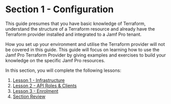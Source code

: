 # Section 1 - Configuration

This guide presumes that you have basic knowledge of Terraform, understand the structure of a Terraform resource and already have the Terraform provider installed and integrated to a Jamf Pro tenant.

How you set up your environment and utilise the Terraform provider will not be covered in this guide. This guide will focus on learning how to use the Jamf Pro Terraform Provider by giving examples and exercises to build your knowledge on the specific Jamf Pro resources.

In this section, you will complete the following lessons:

1. [Lesson 1 - Infrastructure](/support_materials/Section%201%20-%20Configuration/Lesson%201%20-%20Infrastructure/Lesson%201%20-%20Infrastructure.md)
2. [Lesson 2 - API Roles & Clients](/support_materials/Section%201%20-%20Configuration/Lesson%202%20-%20API%20Roles%20&%20Clients/Lesson%202%20-%20API%20Roles%20&%20Clients.md)
3. [Lesson 3 - Enrolment](/support_materials/Section%201%20-%20Configuration/Lesson%203%20-%20Enrolment/Lesson%203%20-%20Enrolment.md)
4. [Section Review](/support_materials/Section%201%20-%20Configuration/Section%201%20Review/Section%201%20Review.md)

